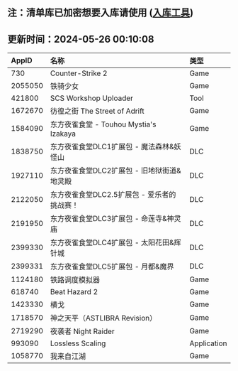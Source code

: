 ## 注：清单库已加密想要入库请使用 ([入库工具](https://github.com/BlankTMing/ManifestAutoUpdate/releases))

## 更新时间：2024-05-26 00:10:08
| AppID | 名称 | 类型  |
| :-------------------- | :----------------------------- | :----------- |
| 730 | Counter-Strike 2| Game |
| 2055050 |   铁骑少女| Game |
| 421800 | SCS Workshop Uploader| Tool |
| 1672670 | 彷徨之街 The Street of Adrift| Game |
| 1584090 | 东方夜雀食堂 - Touhou Mystia's Izakaya| Game |
| 1838750 | 东方夜雀食堂DLC1扩展包 - 魔法森林&妖怪山| DLC |
| 1927110 | 东方夜雀食堂DLC2扩展包 - 旧地狱街道&地灵殿| DLC |
| 2122050 | 东方夜雀食堂DLC2.5扩展包 - 爱乐者的挑战赛！| DLC |
| 2191950 | 东方夜雀食堂DLC3扩展包 - 命莲寺&神灵庙| DLC |
| 2399330 | 东方夜雀食堂DLC4扩展包 - 太阳花田&辉针城| DLC |
| 2399331 | 东方夜雀食堂DLC5扩展包 - 月都&魔界| DLC |
| 1124180 | 铁路调度模拟器| Game |
| 618740 | Beat Hazard 2| Game |
| 1423330 | 横戈| Game |
| 1718570 | 神之天平（ASTLIBRA Revision）| Game |
| 2719290 | 夜袭者 Night Raider| Game |
| 993090 | Lossless Scaling| Application |
| 1058770 | 我来自江湖| Game |
